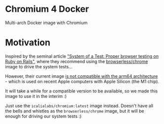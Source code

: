 # Chromium 4 Docker

Multi-arch Docker image with Chromium

# Motivation

Inspired by the seminal article ["System of a Test: Proper browser testing on Ruby on Rails"](https://evilmartians.com/chronicles/system-of-a-test-setting-up-end-to-end-rails-testing#dockerizing-system-tests), where they recommend
using the [browserless/chrome](https://github.com/browserless/chrome) image to drive
the system tests...

However, their current image [is not compatible with the arm64 architecture](https://github.com/browserless/chrome/issues/1393) - which
is used on recent Apple computers with Apple Silicon (the M1 chip).

It will take a while for a compatible version to be available, so we made this
image to use it in the interim :)

Just use the `icalialabs/chromium:latest` image instead. Doesn't have all the
bells and whistles as the `browserless/chrome` image, but it will be enough for
driving our system tests :)